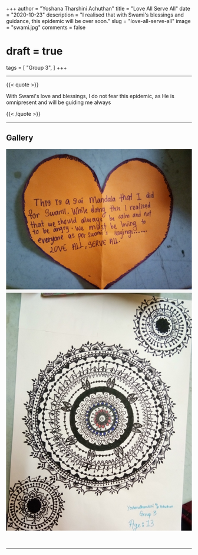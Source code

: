 +++
author = "Yoshana Tharshini Achuthan"
title = "Love All Serve All"
date = "2020-10-23"
description = "I realised that with Swami's blessings and guidance, this epidemic will be over soon."
slug = "love-all-serve-all"
image = "swami.jpg"
comments = false
# draft = true
tags = [
    "Group 3",
]
+++

---

{{< quote >}}
<p>With Swami's love and blessings, I do not fear this epidemic, as He is omnipresent and will be guiding me always</p>
{{< /quote >}}

---

## Gallery

![](art.jpg) ![](mandala.jpg)

<br>

---
